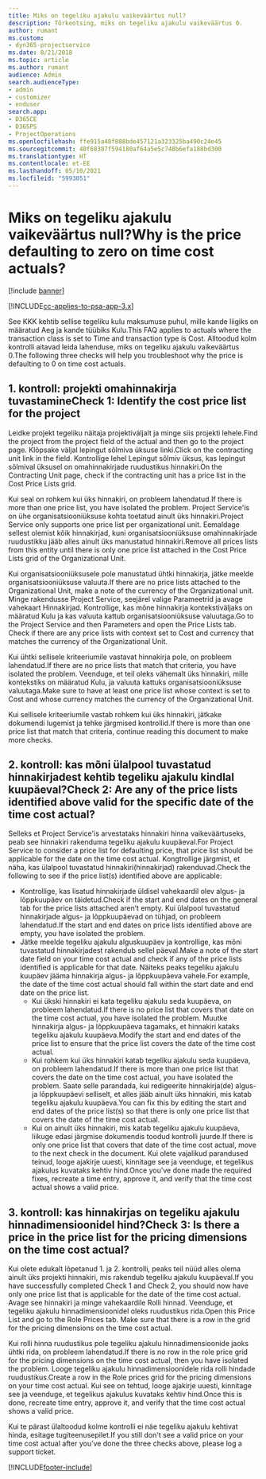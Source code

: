 ```yaml
---
title: Miks on tegeliku ajakulu vaikeväärtus null?
description: Tõrkeotsing, miks on tegeliku ajakulu vaikeväärtus 0.
author: rumant
ms.custom:
- dyn365-projectservice
ms.date: 8/21/2018
ms.topic: article
ms.author: rumant
audience: Admin
search.audienceType:
- admin
- customizer
- enduser
search.app:
- D365CE
- D365PS
- ProjectOperations
ms.openlocfilehash: ffe915a48f088bde457121a323325ba490c24e45
ms.sourcegitcommit: 40f68387f594180af64a5e5c748b6efa188bd300
ms.translationtype: HT
ms.contentlocale: et-EE
ms.lasthandoff: 05/10/2021
ms.locfileid: "5993051"
---
```

# <a name="why-is-the-price-defaulting-to-zero-on-time-cost-actuals"></a><span data-ttu-id="d846e-103">Miks on tegeliku ajakulu vaikeväärtus null?</span><span class="sxs-lookup"><span data-stu-id="d846e-103">Why is the price defaulting to zero on time cost actuals?</span></span>

[!include [banner](../includes/psa-now-project-operations.md)]

[!INCLUDE[cc-applies-to-psa-app-3.x](../includes/cc-applies-to-psa-app-3x.md)]

<span data-ttu-id="d846e-104">See KKK kehtib sellise tegeliku kulu maksumuse puhul, mille kande liigiks on määratud Aeg ja kande tüübiks Kulu.</span><span class="sxs-lookup"><span data-stu-id="d846e-104">This FAQ applies to actuals where the transaction class is set to Time and transaction type is Cost.</span></span> <span data-ttu-id="d846e-105">Alltoodud kolm kontrolli aitavad leida lahenduse, miks on tegeliku ajakulu vaikeväärtus 0.</span><span class="sxs-lookup"><span data-stu-id="d846e-105">The following three checks will help you troubleshoot why the price is defaulting to 0 on time cost actuals.</span></span>
 
## <a name="check-1-identify-the-cost-price-list-for-the-project"></a><span data-ttu-id="d846e-106">1. kontroll: projekti omahinnakirja tuvastamine</span><span class="sxs-lookup"><span data-stu-id="d846e-106">Check 1: Identify the cost price list for the project</span></span>

<span data-ttu-id="d846e-107">Leidke projekt tegeliku näitaja projektiväljalt ja minge siis projekti lehele.</span><span class="sxs-lookup"><span data-stu-id="d846e-107">Find the project from the project field of the actual and then go to the project page.</span></span> <span data-ttu-id="d846e-108">Klõpsake väljal lepingut sõlmiva üksuse linki.</span><span class="sxs-lookup"><span data-stu-id="d846e-108">Click on the contracting unit link in the field.</span></span> <span data-ttu-id="d846e-109">Kontrollige lehel Lepingut sõlmiv üksus, kas lepingut sõlmival üksusel on omahinnakirjade ruudustikus hinnakiri.</span><span class="sxs-lookup"><span data-stu-id="d846e-109">On the Contracting Unit page, check if the contracting unit has a price list in the Cost Price Lists grid.</span></span>

<span data-ttu-id="d846e-110">Kui seal on rohkem kui üks hinnakiri, on probleem lahendatud.</span><span class="sxs-lookup"><span data-stu-id="d846e-110">If there is more than one price list, you have isolated the problem.</span></span> <span data-ttu-id="d846e-111">Project Service'is on ühe organisatsiooniüksuse kohta toetatud ainult üks hinnakiri.</span><span class="sxs-lookup"><span data-stu-id="d846e-111">Project Service only supports one price list per organizational unit.</span></span> <span data-ttu-id="d846e-112">Eemaldage sellest olemist kõik hinnakirjad, kuni organisatsiooniüksuse omahinnakirjade ruudustikku jääb alles ainult üks manustatud hinnakiri.</span><span class="sxs-lookup"><span data-stu-id="d846e-112">Remove all prices lists from this entity until there is only one price list attached in the Cost Price Lists grid of the Organizational Unit.</span></span>

<span data-ttu-id="d846e-113">Kui organisatsiooniüksusele pole manustatud ühtki hinnakirja, jätke meelde organisatsiooniüksuse valuuta.</span><span class="sxs-lookup"><span data-stu-id="d846e-113">If there are no price lists attached to the Organizational Unit, make a note of the currency of the Organizational unit.</span></span> <span data-ttu-id="d846e-114">Minge rakendusse Project Service, seejärel valige Parameetrid ja avage vahekaart Hinnakirjad. Kontrollige, kas mõne hinnakirja kontekstiväljaks on määratud Kulu ja kas valuuta kattub organisatsiooniüksuse valuutaga.</span><span class="sxs-lookup"><span data-stu-id="d846e-114">Go to the Project Service and then Parameters and open the Price Lists tab. Check if there are any price lists with context set to Cost and currency that matches the currency of the Organizational Unit.</span></span>
 
<span data-ttu-id="d846e-115">Kui ühtki sellisele kriteeriumile vastavat hinnakirja pole, on probleem lahendatud.</span><span class="sxs-lookup"><span data-stu-id="d846e-115">If there are no price lists that match that criteria, you have isolated the problem.</span></span> <span data-ttu-id="d846e-116">Veenduge, et teil oleks vähemalt üks hinnakiri, mille kontekstiks on määratud Kulu, ja valuuta kattuks organisatsiooniüksuse valuutaga.</span><span class="sxs-lookup"><span data-stu-id="d846e-116">Make sure to have at least one price list whose context is set to Cost and whose currency matches the currency of the Organizational Unit.</span></span>

<span data-ttu-id="d846e-117">Kui sellisele kriteeriumile vastab rohkem kui üks hinnakiri, jätkake dokumendi lugemist ja tehke järgmised kontrollid.</span><span class="sxs-lookup"><span data-stu-id="d846e-117">If there is more than one price list that match that criteria, continue reading this document to make more checks.</span></span>

## <a name="check-2-are-any-of-the-price-lists-identified-above-valid-for-the-specific-date-of-the-time-cost-actual"></a><span data-ttu-id="d846e-118">2. kontroll: kas mõni ülalpool tuvastatud hinnakirjadest kehtib tegeliku ajakulu kindlal kuupäeval?</span><span class="sxs-lookup"><span data-stu-id="d846e-118">Check 2: Are any of the price lists identified above valid for the specific date of the time cost actual?</span></span>

<span data-ttu-id="d846e-119">Selleks et Project Service'is arvestataks hinnakiri hinna vaikeväärtuseks, peab see hinnakiri rakenduma tegeliku ajakulu kuupäeval.</span><span class="sxs-lookup"><span data-stu-id="d846e-119">For Project Service to consider a price list for defaulting price, that price list should be applicable for the date on the time cost actual.</span></span> <span data-ttu-id="d846e-120">Kongtrollige järgmist, et näha, kas ülalpool tuvastatud hinnakiri(hinnakirjad) rakenduvad.</span><span class="sxs-lookup"><span data-stu-id="d846e-120">Check the following to see if the price list(s) identified above are applicable:</span></span>

- <span data-ttu-id="d846e-121">Kontrollige, kas lisatud hinnakirjade üldisel vahekaardil olev algus- ja lõppkuupäev on täidetud.</span><span class="sxs-lookup"><span data-stu-id="d846e-121">Check if the start and end dates on the general tab for the price lists attached aren’t empty.</span></span> <span data-ttu-id="d846e-122">Kui ülalpool tuvastatud hinnakirjade algus- ja lõppkuupäevad on tühjad, on probleem lahendatud.</span><span class="sxs-lookup"><span data-stu-id="d846e-122">If the start and end dates on price lists identified above are empty, you have isolated the problem.</span></span> 
- <span data-ttu-id="d846e-123">Jätke meelde tegeliku ajakulu alguskuupäev ja kontrollige, kas mõni tuvastatud hinnakirjadest rakendub sellel päeval.</span><span class="sxs-lookup"><span data-stu-id="d846e-123">Make a note of the start date field on your time cost actual and check if any of the price lists identified is applicable for that date.</span></span> <span data-ttu-id="d846e-124">Näiteks peaks tegeliku ajakulu kuupäev jääma hinnakirja algus- ja lõppkuupäeva vahele.</span><span class="sxs-lookup"><span data-stu-id="d846e-124">For example, the date of the time cost actual should fall within the start date and end date on the price list.</span></span> 
    - <span data-ttu-id="d846e-125">Kui ükski hinnakiri ei kata tegeliku ajakulu seda kuupäeva, on probleem lahendatud.</span><span class="sxs-lookup"><span data-stu-id="d846e-125">If there is no price list that covers that date on the time cost actual, you have isolated the problem.</span></span> <span data-ttu-id="d846e-126">Muutke hinnakirja algus- ja lõppkuupäeva tagamaks, et hinnakiri kataks tegeliku ajakulu kuupäeva.</span><span class="sxs-lookup"><span data-stu-id="d846e-126">Modify the start and end dates of the price list to ensure that the price list covers the date of the time cost actual.</span></span> 
    - <span data-ttu-id="d846e-127">Kui rohkem kui üks hinnakiri katab tegeliku ajakulu seda kuupäeva, on probleem lahendatud.</span><span class="sxs-lookup"><span data-stu-id="d846e-127">If there is more than one price list that covers the date on the time cost actual, you have isolated the problem.</span></span> <span data-ttu-id="d846e-128">Saate selle parandada, kui redigeerite hinnakirja(de) algus- ja lõppkuupäevi selliselt, et alles jääb ainult üks hinnakiri, mis katab tegeliku ajakulu kuupäeva.</span><span class="sxs-lookup"><span data-stu-id="d846e-128">You can fix this by editing the start and end dates of the price list(s) so that there is only one price list that covers the date of the time cost actual.</span></span> 
    - <span data-ttu-id="d846e-129">Kui on ainult üks hinnakiri, mis katab tegeliku ajakulu kuupäeva, liikuge edasi järgmise dokumendis toodud kontrolli juurde.</span><span class="sxs-lookup"><span data-stu-id="d846e-129">If there is only one price list that covers that date of the time cost actual, move to the next check in the document.</span></span>
<span data-ttu-id="d846e-130">Kui olete vajalikud parandused teinud, looge ajakirje uuesti, kinnitage see ja veenduge, et tegelikus ajakulus kuvataks kehtiv hind.</span><span class="sxs-lookup"><span data-stu-id="d846e-130">Once you’ve done made the required fixes, recreate a time entry, approve it, and verify that the time cost actual shows a valid price.</span></span>

## <a name="check-3-is-there-a-price-in-the-price-list-for-the-pricing-dimensions-on-the-time-cost-actual"></a><span data-ttu-id="d846e-131">3. kontroll: kas hinnakirjas on tegeliku ajakulu hinnadimensioonidel hind?</span><span class="sxs-lookup"><span data-stu-id="d846e-131">Check 3: Is there a price in the price list for the pricing dimensions on the time cost actual?</span></span>

<span data-ttu-id="d846e-132">Kui olete edukalt lõpetanud 1. ja 2. kontrolli, peaks teil nüüd alles olema ainult üks projekti hinnakiri, mis rakendub tegeliku ajakulu kuupäeval.</span><span class="sxs-lookup"><span data-stu-id="d846e-132">If you have successfully completed Check 1 and Check 2, you should now have only one price list that is applicable for the date of the time cost actual.</span></span> <span data-ttu-id="d846e-133">Avage see hinnakiri ja minge vahekaardile Rolli hinnad. Veenduge, et tegeliku ajakulu hinnadimensioonidel oleks ruudustikus rida.</span><span class="sxs-lookup"><span data-stu-id="d846e-133">Open this Price List and go to the Role Prices tab. Make sure that there is a row in the grid for the pricing dimensions on the time cost actual.</span></span>

<span data-ttu-id="d846e-134">Kui rolli hinna ruudustikus pole tegeliku ajakulu hinnadimensioonide jaoks ühtki rida, on probleem lahendatud.</span><span class="sxs-lookup"><span data-stu-id="d846e-134">If there is no row in the role price grid for the pricing dimensions on the time cost actual, then you have isolated the problem.</span></span> <span data-ttu-id="d846e-135">Looge tegeliku ajakulu hinnadimensioonidele rida rolli hindade ruudustikus.</span><span class="sxs-lookup"><span data-stu-id="d846e-135">Create a row in the Role prices grid for the pricing dimensions on your time cost actual.</span></span> <span data-ttu-id="d846e-136">Kui see on tehtud, looge ajakirje uuesti, kinnitage see ja veenduge, et tegelikus ajakulus kuvataks kehtiv hind.</span><span class="sxs-lookup"><span data-stu-id="d846e-136">Once this is done, recreate time entry, approve it, and verify that the time cost actual shows a valid price.</span></span>
 
<span data-ttu-id="d846e-137">Kui te pärast ülaltoodud kolme kontrolli ei näe tegeliku ajakulu kehtivat hinda, esitage tugiteenusepilet.</span><span class="sxs-lookup"><span data-stu-id="d846e-137">If you still don't see a valid price on your time cost actual after you’ve done the three checks above, please log a support ticket.</span></span>





[!INCLUDE[footer-include](../includes/footer-banner.md)]